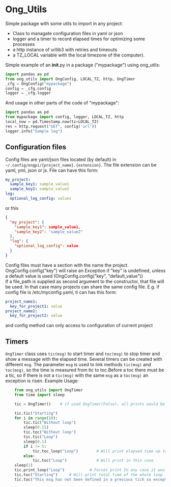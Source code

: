 # Ong_Utils
Simple package with some utils to import in any project:
* Class to managate configuration files in yaml or json 
* logger and a timer to record elapsed times for optimizing some processes 
* a http instance of urllib3 with retries and timeouts 
* a TZ_LOCAL variable with the local timezone
of the computer).   

Simple example of an __init__.py in a package ("mypackage") using ong_utils:
```python
import pandas as pd
from ong_utils import OngConfig, LOCAL_TZ, http, OngTimer
_cfg = OngConfig("mypackage")
config = _cfg.config
logger = _cfg.logger
```
And usage in other parts of the code of "mypackage":
```python
import pandas as pd
from mypackage import config, logger, LOCAL_TZ, http
local_now = pd.Timestamp.now(tz=LOCAL_TZ)
res = http.request("GET", config('url'))
logger.info("Sample log")
```

## Configuration files
Config files are yaml/json files located (by default) in `~/.config/ongpi/{project_name}.{extension}`. 
The file extension can be yaml, yml, json or js.
File can have this form:
```yaml
my_project:
  sample_key1: sample_value1
  sample_key2: sample_value2
log:
  optional_log_config: values
```
or this
```json
{
  "my_project": {
    "sample_key1": sample_value1,
    "sample_key2": "sample_value2"
  },
  "log": {
    "optional_log_config": value
  }
}
```
Config files must have a section with the name the project.   OngConfig.config("key") will raise an Exception if "key" is undefined, unless
a default value is used (OngConfig.config("key", "default_value"))  
If a file_path is supplied as second argument to the constructor, that file will be used. In that case many projects
can share the same config file. E.g. if config file is /etc/myconfig.yaml, ti can has this form:
```yaml
project_name1:
  key_for_project1: value
project_name2:
  key_for_project2: value
```
and config method can only access to configuration of current project
## Timers
`OngTimer` class uses `tic(msg)` to start timer and `toc(msg)` to stop timer and show a message with the elapsed time.
Several timers can be created with different `msg`. The parameter `msg` is used to link methods `tic(msg)` and `toc(msg)`,
so the time is measured from tic to toc.Before a toc there must be a tic, so if there is not a `tic(msg)` with the same `msg` as a `toc(msg)` 
an exception is risen. Example Usage:
```python
    from ong_utils import OngTimer
    from time import sleep

    tic = OngTimer()    # if used OngTimer(False), all prints would be disabled

    tic.tic("Starting")
    for i in range(10):
        tic.tic("Without loop")
        sleep(0.15)
        tic.toc("Without loop")
        tic.tic("Loop")
        sleep(0.1)
        if i != 5:
            tic.toc_loop("Loop")        # Will print elapsed time up to iter #5
        else:
            tic.toc("Loop")             # Will print in this case
    sleep(1)
    tic.print_loop("Loop")           # Forces print In any case it would be printed in destruction of tic instance
    tic.toc("Starting")     # Will print total time of the whole loop
    tic.toc("This msg has not been defined in a previous tick so exception will be risen")
```
